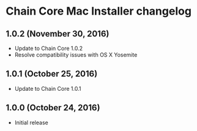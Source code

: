 # Chain Core Mac Installer changelog

## 1.0.2 (November 30, 2016)

* Update to Chain Core 1.0.2
* Resolve compatibility issues with OS X Yosemite

## 1.0.1 (October 25, 2016)

* Update to Chain Core 1.0.1

## 1.0.0 (October 24, 2016)

* Initial release
